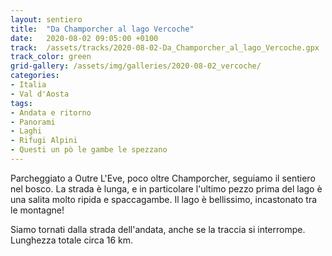 ```yaml
---
layout: sentiero
title:  "Da Champorcher al lago Vercoche"
date:   2020-08-02 09:05:00 +0100
track:  /assets/tracks/2020-08-02-Da_Champorcher_al_lago_Vercoche.gpx
track_color: green
grid-gallery: /assets/img/galleries/2020-08-02_vercoche/
categories:
- Italia
- Val d'Aosta
tags:
- Andata e ritorno
- Panorami
- Laghi
- Rifugi Alpini
- Questi un pò le gambe le spezzano
---
```


Parcheggiato a Outre L'Eve, poco oltre Champorcher, seguiamo il sentiero nel bosco. La strada è lunga, e in particolare l'ultimo pezzo prima del lago è una salita molto ripida e spaccagambe. Il lago è bellissimo, incastonato tra le montagne! 

Siamo tornati dalla strada dell'andata, anche se la traccia si interrompe. Lunghezza totale circa 16 km. 